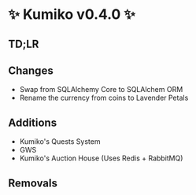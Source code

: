 # ✨ Kumiko v0.4.0 ✨

## TD;LR


## Changes

- Swap from SQLAlchemy Core to SQLAlchem ORM
- Rename the currency from coins to Lavender Petals

## Additions
- Kumiko's Quests System
- GWS
- Kumiko's Auction House (Uses Redis + RabbitMQ)
## Removals
